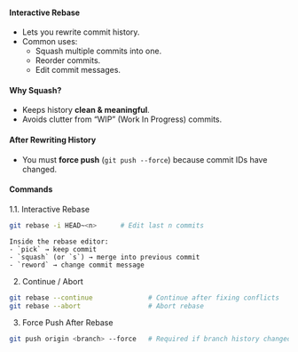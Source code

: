 #### Interactive Rebase
- Lets you rewrite commit history.
- Common uses:
    - Squash multiple commits into one.
    - Reorder commits.
    - Edit commit messages.
#### Why Squash?
- Keeps history **clean & meaningful**.
- Avoids clutter from “WIP” (Work In Progress) commits.
#### After Rewriting History
- You must **force push** (`git push --force`) because commit IDs have changed.
#### Commands
1.1. Interactive Rebase
```bash
git rebase -i HEAD~<n>      # Edit last n commits
```

    Inside the rebase editor:
    - `pick` → keep commit
    - `squash` (or `s`) → merge into previous commit
    - `reword` → change commit message
2. Continue / Abort
```bash
git rebase --continue              # Continue after fixing conflicts
git rebase --abort                 # Abort rebase
```
3. Force Push After Rebase
```bash
git push origin <branch> --force   # Required if branch history changed
```